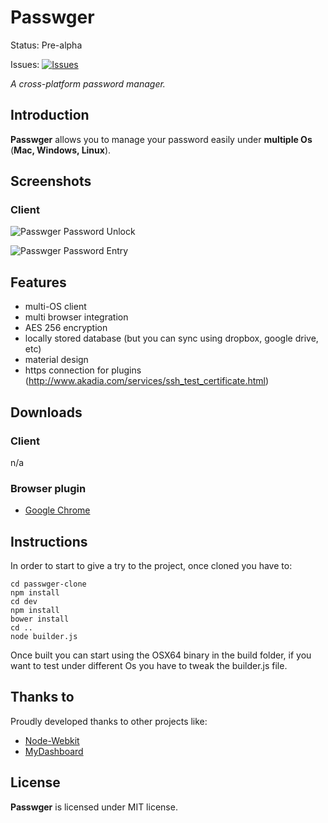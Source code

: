 # Passwger
Status: Pre-alpha

Issues: [![Issues](https://img.shields.io/github/issues/passwger/passwger-core.svg?style=flat)](https://github.com/passwger/passwger-core/issues)

_A cross-platform password manager._

## Introduction

**Passwger** allows you to manage your password easily under **multiple Os** (**Mac, Windows, Linux**).

## Screenshots

### Client

![Passwger Password Unlock](https://raw.githubusercontent.com/passwger/passwger-core/master/screenshots/screen4.png)

![Passwger Password Entry](https://raw.githubusercontent.com/passwger/passwger-core/master/screenshots/screen5.png)


## Features

- multi-OS client
- multi browser integration
- AES 256 encryption
- locally stored database (but you can sync using dropbox, google drive, etc)
- material design
- https connection for plugins (http://www.akadia.com/services/ssh_test_certificate.html)

## Downloads

### Client
n/a

### Browser plugin
- [Google Chrome](https://chrome.google.com/webstore/detail/lebiigobcnfanjjolbmkkjlpjoaeeinn/publish-delayed?hl=it)

## Instructions
In order to start to give a try to the project, once cloned you have to:

```
cd passwger-clone
npm install
cd dev
npm install
bower install
cd ..
node builder.js
```

Once built you can start using the OSX64 binary in the build folder, if you want to test under different Os you have to tweak the builder.js file.


## Thanks to
Proudly developed thanks to other projects like:

- [Node-Webkit](https://github.com/rogerwang/node-webkit)
- [MyDashboard](https://github.com/arvindr21/mydashboard)

## License

**Passwger** is licensed under MIT license.

